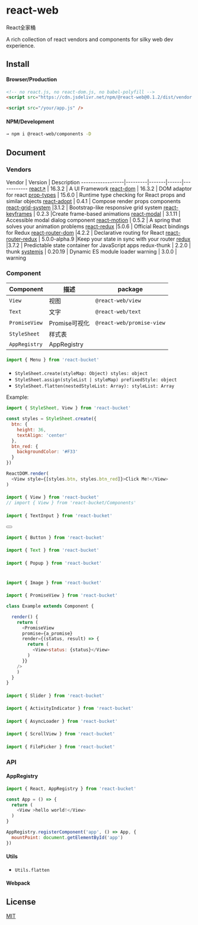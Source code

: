 # react-web
React全家桶

A rich collection of react vendors and components for silky web dev experience. 


## Install

#### Browser/Production

```html
<!-- no react.js, no react-dom.js, no babel-polyfill -->
<script src="https://cdn.jsdelivr.net/npm/@react-web@0.1.2/dist/vendor.production.js" />

<script src="/your/app.js" />
```

#### NPM/Development

```bash
→ npm i @react-web/components -D
```

## Document

### Vendors

Vendor | Version  |  Description
------------------|---------|-------|------|------------
 [react↗](https://github.com/facebook/react)             |  16.3.2 | A UI Framework
 [react-dom](https://github.com/facebook/react) | 16.3.2 | DOM adaptor for react
 [prop-types](https://github.com/facebook/prop-types) |  15.6.0   | Runtime type checking for React props and similar objects
 [react-adopt](https://github.com/pedronauck/react-adopt) |  0.4.1    | Compose render props components
 [react-grid-system](https://github.com/JSxMachina/react-grid-system) |3.1.2     |  Bootstrap-like responsive grid system
  [react-keyframes](https://github.com/zeit/react-keyframes) | 0.2.3     |Create frame-based animations
 [react-modal](https://github.com/reactjs/react-modal) | 3.1.11     |   Accessible modal dialog component
 [react-motion](https://github.com/chenglou/react-motion) | 0.5.2     | A spring that solves your animation problems 
 [react-redux](https://github.com/reactjs/react-redux) |5.0.6      |  Official React bindings for Redux
 [react-router-dom](https://github.com/ReactTraining/react-router) |4.2.2     | Declarative routing for React
[react-router-redux](https://github.com/ReactTraining/react-router) | 5.0.0-alpha.9 |Keep your state in sync with your router 
  [redux](https://github.com/reactjs/redux) |3.7.2    |  Predictable state container for JavaScript apps
redux-thunk       | 2.2.0    | thunk
 [systemjs](https://github.com/systemjs/systemjs) | 0.20.19    |  Dynamic ES module loader
warning           | 3.0.0      |  warning



### Component


Component | 描述 |package
---------|----------|---------
 `View` | 视图 |  `@react-web/view`
 `Text` | 文字 |  `@react-web/text`
 `PromiseView` | Promise可视化 | `@react-web/promise-view`
 `StyleSheet` | 样式表 | 
 `AppRegistry` | AppRegistry | 


#### <Menu>

```js
import { Menu } from 'react-bucket'
```

#### <StyleSheet>

* `StyleSheet.create(styleMap: Object) styles: object`
* `StyleSheet.assign(styleList | styleMap) prefixedStyle: object`
* `StyleSheet.flatten(nestedStyleList: Array): styleList: Array`

Example:

```js
import { StyleSheet, View } from 'react-bucket'

const styles = StyleSheet.create({
  btn: {
    height: 36,
    textAlign: 'center'
  },
  btn_red: {
    backgroundColor: '#F33'
  }
})

ReactDOM.render(
  <View style={[styles.btn, styles.btn_red]}>Click Me!</View>
)

```


#### <View>

```js
import { View } from 'react-bucket'
// import { View } from 'react-bucket/Components'
```

#### <TextInput>

```js
import { TextInput } from 'react-bucket'
```

#### <Button>

```js
import { Button } from 'react-bucket'
```


#### <Text>

```js
import { Text } from 'react-bucket'
```


#### <Popup>

```js
import { Popup } from 'react-bucket'
```




#### <Image>

```js
import { Image } from 'react-bucket'
```

#### <PromiseView>

```js
import { PromiseView } from 'react-bucket'

class Example extends Component {

  render() {
    return (
      <PromiseView
      promise={a_promise}
      render={(status, result) => {
        return (
          <View>status: {status}</View>
        )
      }}
    />
    )
  }
}

```


#### <Slider>

```js
import { Slider } from 'react-bucket'

```

#### <ActivityIndicator>

```js
import { ActivityIndicator } from 'react-bucket'

```

#### <AsyncLoader>

```js
import { AsyncLoader } from 'react-bucket'

```


#### <ScrollView>

```js
import { ScrollView } from 'react-bucket'

```

#### <FilePicker>

```js
import { FilePicker } from 'react-bucket'

```

### API

#### AppRegistry

```js
import { React, AppRegistry } from 'react-bucket'

const App = () => {
  return (
    <View >hello world!</View>
  )
}

AppRegistry.registerComponent('app', () => App, {
  mountPoint: document.getElementById('app')
})
```

#### Utils

* `Utils.flatten`

#### Webpack





## License

[MIT](LICENSE)